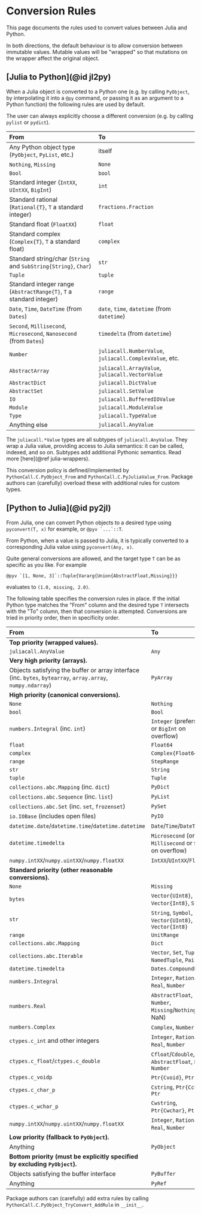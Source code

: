 # Conversion Rules

This page documents the rules used to convert values between Julia and Python.

In both directions, the default behaviour is to allow conversion between immutable values. Mutable values will be "wrapped" so that mutations on the wrapper affect the original object.

## [Julia to Python](@id jl2py)

When a Julia object is converted to a Python one (e.g. by calling `PyObject`, by interpolating it into a `@py` command, or passing it as an argument to a Python function) the following rules are used by default.

The user can always explicitly choose a different conversion (e.g. by calling `pylist` or `pydict`).

| From                                                                | To                                                  |
| :------------------------------------------------------------------ | :-------------------------------------------------- |
| Any Python object type (`PyObject`, `PyList`, etc.)                 | itself                                              |
| `Nothing`, `Missing`                                                | `None`                                              |
| `Bool`                                                              | `bool`                                              |
| Standard integer (`IntXX`, `UIntXX`, `BigInt`)                      | `int`                                               |
| Standard rational (`Rational{T}`, `T` a standard integer)           | `fractions.Fraction`                                |
| Standard float (`FloatXX`)                                          | `float`                                             |
| Standard complex (`Complex{T}`, `T` a standard float)               | `complex`                                           |
| Standard string/char (`String` and `SubString{String}`, `Char`)     | `str`                                               |
| `Tuple`                                                             | `tuple`                                             |
| Standard integer range (`AbstractRange{T}`, `T` a standard integer) | `range`                                             |
| `Date`, `Time`, `DateTime` (from `Dates`)                           | `date`, `time`, `datetime` (from `datetime`)        |
| `Second`, `Millisecond`, `Microsecond`, `Nanosecond` (from `Dates`) | `timedelta` (from `datetime`)                       |
| `Number`                                                            | `juliacall.NumberValue`, `juliacall.ComplexValue`, etc. |
| `AbstractArray`                                                     | `juliacall.ArrayValue`, `juliacall.VectorValue`         |
| `AbstractDict`                                                      | `juliacall.DictValue`                                 |
| `AbstractSet`                                                       | `juliacall.SetValue`                                  |
| `IO`                                                                | `juliacall.BufferedIOValue`                           |
| `Module`                                                            | `juliacall.ModuleValue`                               |
| `Type`                                                              | `juliacall.TypeValue`                                 |
| Anything else                                                       | `juliacall.AnyValue`                                  |

The `juliacall.*Value` types are all subtypes of `juliacall.AnyValue`. They wrap a Julia value, providing access to Julia semantics: it can be called, indexed, and so on. Subtypes add additional Pythonic semantics. Read more [here](@ref julia-wrappers).

This conversion policy is defined/implemented by `PythonCall.C.PyObject_From` and `PythonCall.C.PyJuliaValue_From`. Package authors can (carefully) overload these with additional rules for custom types.

## [Python to Julia](@id py2jl)

From Julia, one can convert Python objects to a desired type using `pyconvert(T, x)` for example, or ```@pyv `...`::T```.

From Python, when a value is passed to Julia, it is typically converted to a corresponding Julia value using `pyconvert(Any, x)`.

Quite general conversions are allowed, and the target type `T` can be as specific as you like. For example
```
@pyv `[1, None, 3]`::Tuple{Vararg{Union{AbstractFloat,Missing}}}
```
evaluates to `(1.0, missing, 2.0)`.

The following table specifies the conversion rules in place. If the initial Python type matches the "From" column and the desired type `T` intersects with the "To" column, then that conversion is attempted. Conversions are tried in priority order, then in specificity order.

| From                                                                                                         | To                                                          |
| :----------------------------------------------------------------------------------------------------------- | :---------------------------------------------------------- |
| **Top priority (wrapped values).**                                                                           |                                                             |
| `juliacall.AnyValue`                                                                                           | `Any`                                                       |
| **Very high priority (arrays).**                                                                             |                                                             |
| Objects satisfying the buffer or array interface (inc. `bytes`, `bytearray`, `array.array`, `numpy.ndarray`) | `PyArray`                                                   |
| **High priority (canonical conversions).**                                                                   |                                                             |
| `None`                                                                                                       | `Nothing`                                                   |
| `bool`                                                                                                       | `Bool`                                                      |
| `numbers.Integral` (inc. `int`)                                                                              | `Integer` (prefers `Int`, or `BigInt` on overflow)          |
| `float`                                                                                                      | `Float64`                                                   |
| `complex`                                                                                                    | `Complex{Float64}`                                          |
| `range`                                                                                                      | `StepRange`                                                 |
| `str`                                                                                                        | `String`                                                    |
| `tuple`                                                                                                      | `Tuple`                                                     |
| `collections.abc.Mapping` (inc. `dict`)                                                                      | `PyDict`                                                    |
| `collections.abc.Sequence` (inc. `list`)                                                                     | `PyList`                                                    |
| `collections.abc.Set` (inc. `set`, `frozenset`)                                                              | `PySet`                                                     |
| `io.IOBase` (includes open files)                                                                            | `PyIO`                                                      |
| `datetime.date`/`datetime.time`/`datetime.datetime`                                                          | `Date`/`Time`/`DateTime`                                    |
| `datetime.timedelta`                                                                                         | `Microsecond` (or `Millisecond` or `Second` on overflow)    |
| `numpy.intXX`/`numpy.uintXX`/`numpy.floatXX`                                                                 | `IntXX`/`UIntXX`/`FloatXX`                                  |
| **Standard priority (other reasonable conversions).**                                                        |                                                             |
| `None`                                                                                                       | `Missing`                                                   |
| `bytes`                                                                                                      | `Vector{UInt8}`, `Vector{Int8}`, `String`                   |
| `str`                                                                                                        | `String`, `Symbol`, `Char`, `Vector{UInt8}`, `Vector{Int8}` |
| `range`                                                                                                      | `UnitRange`                                                 |
| `collections.abc.Mapping`                                                                                    | `Dict`                                                      |
| `collections.abc.Iterable`                                                                                   | `Vector`, `Set`, `Tuple`, `NamedTuple`, `Pair`              |
| `datetime.timedelta`                                                                                         | `Dates.CompoundPeriod`                                      |
| `numbers.Integral`                                                                                           | `Integer`, `Rational`, `Real`, `Number`                     |
| `numbers.Real`                                                                                               | `AbstractFloat`, `Number`, `Missing`/`Nothing` (if NaN)     |
| `numbers.Complex`                                                                                            | `Complex`, `Number`                                         |
| `ctypes.c_int` and other integers                                                                            | `Integer`, `Rational`, `Real`, `Number`                     |
| `ctypes.c_float`/`ctypes.c_double`                                                                           | `Cfloat`/`Cdouble`, `AbstractFloat`, `Real`, `Number`       |
| `ctypes.c_voidp`                                                                                             | `Ptr{Cvoid}`, `Ptr`                                         |
| `ctypes.c_char_p`                                                                                            | `Cstring`, `Ptr{Cchar}`, `Ptr`                              |
| `ctypes.c_wchar_p`                                                                                           | `Cwstring`, `Ptr{Cwchar}`, `Ptr`                            |
| `numpy.intXX`/`numpy.uintXX`/`numpy.floatXX`                                                                 | `Integer`, `Rational`, `Real`, `Number`                     |
| **Low priority (fallback to `PyObject`).**                                                                   |                                                             |
| Anything                                                                                                     | `PyObject`                                                  |
| **Bottom priority (must be explicitly specified by excluding `PyObject`).**                                  |                                                             |
| Objects satisfying the buffer interface                                                                      | `PyBuffer`                                                  |
| Anything                                                                                                     | `PyRef`                                                     |

Package authors can (carefully) add extra rules by calling `PythonCall.C.PyObject_TryConvert_AddRule` in `__init__`.
